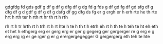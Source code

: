 gdgfdg
fd
gds
gdf
g
df
g
df
g
dfg
df
g
dg
fd
g
fds
g
df
gd
fg
df
gd
sfg
df
g
dfg
df
g
d
gdf
g
df
g
df
g
dsfg
df
gg
dfg
ds
fg
er
g
ergh
er
h
erh
rte
he
th
rte
hrt
h
rth
ter
h
rth
rt
hr
th
rt
h
rth

rh
rt
h
tr
hrth
rt
h
trh
rt
h
rt
hte
h
te
h
th
t
h
etrh
eh
rt
h
th
te
h
teh
te
ht
eh
eth
et
het
h
ethgerg
erg
er
gerg
erg
er
ger
g
gegerg
ger
gergerger
re
g
erg
e
g
erg
erg
rg
er
ge
rger
g
er
g
erergergegegger
G
gergergerg
eth
teh
te
hte
